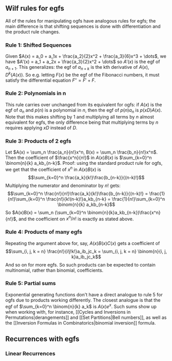 ## Wilf rules for egfs
All of the rules for manipulating ogfs have analogous rules for egfs; the main difference is that shifting sequences is done with differentiation and the product rule changes.
### Rule 1: Shifted Sequences
Given $A(x) = a_0 + a_1x + \frac{a_2}{2}x^2 + \frac{a_3}{6}x^3 + \dots$, we have $A'(x) = a_1 + a_2x + \frac{a_3}{2}x^2 + \dots$ so $A'(x)$ is the egf of $a_{n+1}$. This generalizes: the egf of $a_{n+k}$ is the kth derivative of $A(x)$, $D^k(A(x))$. So e.g. letting $F(x)$ be the egf of the Fibonacci numbers, it must satisfy the differential equation $F'' = F' + F$. 
### Rule 2: Polynomials in n
This rule carries over unchanged from its equivalent for ogfs: if $A(x)$ is the egf of $a_n$ and $p(n)$ is a polynomial in $n$, then the egf of $p(n)a_n$ is $p(xD)A(x)$. Note that this makes shifting by 1 and multiplying all terms by $n$ almost equivalent for egfs, the only difference being that multiplying terms by $n$ requires applying $xD$ instead of $D$. 
### Rule 3: Products of 2 egfs
Let $A(x) = \sum_n \frac{a_n}{n!}x^n, B(x) = \sum_n \frac{b_n}{n!}x^n$. Then the coefficient of $\frac{x^n}{n!}$ in $A(x)B(x)$ is $\sum_{k=0}^n \binom{n}{k} a_kb_{n-k}$. Proof: using the standard product rule for ogfs, we get that the coefficient of $x^n$ in $A(x)B(x)$ is $$\sum_{k=0}^n \frac{a_k}{k!}\frac{b_{n-k}}{(n-k)!}$$ Multiplying the numerator and denominator by $n!$ gets: $$\sum_{k=0}^n \frac{n!}{n!}\frac{a_k}{k!}\frac{b_{n-k}}{(n-k)!} = \frac{1}{n!}\sum_{k=0}^n \frac{n!}{k!(n-k)!}a_kb_{n-k} = \frac{1}{n!}\sum_{k=0}^n \binom{n}{k} a_kb_{n-k}$$ So $A(x)B(x) = \sum_n (\sum_{k=0}^n \binom{n}{k}a_kb_{n-k})\frac{x^n}{n!}$, and the coefficient on $x^n/n!$ is exactly as stated above. 
### Rule 4: Products of many egfs
Repeating the argument above for, say, $A(x)B(x)C(x)$ gets a coefficient of $$\sum_{i, j, k = n} \frac{n!}{i!j!k!}a_ib_jc_k = \sum_{i, j, k = n} \binom{n}{i, j, k}a_ib_jc_k$$ And so on for more egfs. So such products can be expected to contain multinomial, rather than binomial, coefficients.
### Rule 5: Partial sums
Exponential generating functions don't have a direct analogue to rule 5 for ogfs due to products working differently. The closest analogue is that the egf of $\sum_{k=0}^n \binom{n}{k} a_k$ is $A(x)e^x$. Such sums show up when working with, for instance, [[Cycles and Inversions in Permutations|derangements]] and [[Set Partitions|Bell numbers]], as well as the [[Inversion Formulas in Combinatorics|binomial inversion]] formula.
## Recurrences with egfs
### Linear Recurrences
